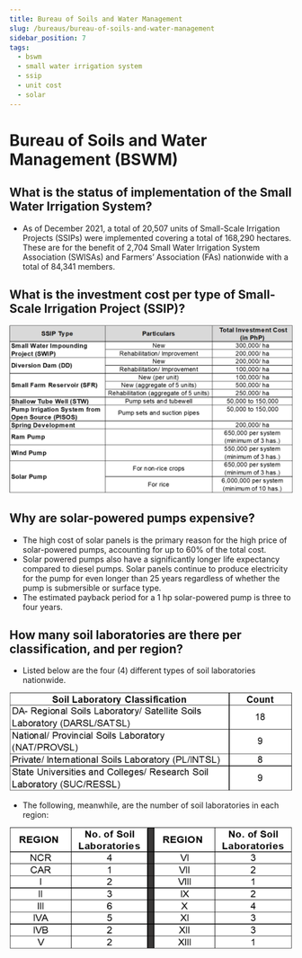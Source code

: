 ```yaml
---
title: Bureau of Soils and Water Management
slug: /bureaus/bureau-of-soils-and-water-management
sidebar_position: 7
tags:
  - bswm
  - small water irrigation system
  - ssip
  - unit cost
  - solar
---
```


# Bureau of Soils and Water Management (BSWM)

## What is the status of implementation of the Small Water Irrigation System?

- As of December 2021, a total of 20,507 units of Small-Scale Irrigation Projects (SSIPs) were implemented covering a total of 168,290 hectares. These are for the benefit of 2,704 Small Water Irrigation System Association (SWISAs) and Farmers’ Association (FAs) nationwide with a total of 84,341 members.

## What is the investment cost per type of Small-Scale Irrigation Project (SSIP)?

![investment cost per ssip](Picture2.png)

## Why are solar-powered pumps expensive? 

- The high cost of solar panels is the primary reason for the high price of solar-powered pumps, accounting for up to 60% of the total cost.
- Solar powered pumps also have a significantly longer life expectancy compared to diesel pumps. Solar panels continue to produce electricity for the pump for even longer than 25 years regardless of whether the pump is submersible or surface type.
- The estimated payback period for a 1 hp solar-powered pump is three to four years.

## How many soil laboratories are there per classification, and per region? 

- Listed below are the four (4) different types of soil laboratories nationwide. 

![soil labs](Picture3.png)

- The following, meanwhile, are the number of soil laboratories in each region: 

![regional labs](Picture4.png)
